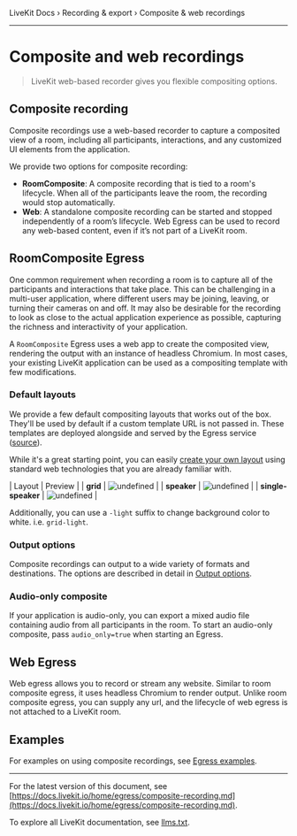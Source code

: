 LiveKit Docs › Recording & export › Composite & web recordings

---

# Composite and web recordings

> LiveKit web-based recorder gives you flexible compositing options.

## Composite recording

Composite recordings use a web-based recorder to capture a composited view of a room, including all participants, interactions, and any customized UI elements from the application.

We provide two options for composite recording:

- **RoomComposite**: A composite recording that is tied to a room's lifecycle. When all of the participants leave the room, the recording would stop automatically.
- **Web**: A standalone composite recording can be started and stopped independently of a room’s lifecycle. Web Egress can be used to record any web-based content, even if it’s not part of a LiveKit room.

## RoomComposite Egress

One common requirement when recording a room is to capture all of the participants and interactions that take place. This can be challenging in a multi-user application, where different users may be joining, leaving, or turning their cameras on and off. It may also be desirable for the recording to look as close to the actual application experience as possible, capturing the richness and interactivity of your application.

A `RoomComposite` Egress uses a web app to create the composited view, rendering the output with an instance of headless Chromium. In most cases, your existing LiveKit application can be used as a compositing template with few modifications.

### Default layouts

We provide a few default compositing layouts that works out of the box. They'll be used by default if a custom template URL is not passed in. These templates are deployed alongside and served by the Egress service ([source](https://github.com/livekit/egress/tree/main/template-default)).

While it's a great starting point, you can easily [create your own layout](https://docs.livekit.io/home/egress/custom-template.md) using standard web technologies that you are already familiar with.

| Layout | Preview |
| **grid** | ![undefined]() |
| **speaker** | ![undefined]() |
| **single-speaker** | ![undefined]() |

Additionally, you can use a `-light` suffix to change background color to white. i.e. `grid-light`.

### Output options

Composite recordings can output to a wide variety of formats and destinations. The options are described in detail in [Output options](https://docs.livekit.io/home/egress/outputs.md).

### Audio-only composite

If your application is audio-only, you can export a mixed audio file containing audio from all participants in the room. To start an audio-only composite, pass `audio_only=true` when starting an Egress.

## Web Egress

Web egress allows you to record or stream any website. Similar to room composite egress, it uses headless Chromium to render output. Unlike room composite egress, you can supply any url, and the lifecycle of web egress is not attached to a LiveKit room.

## Examples

For examples on using composite recordings, see [Egress examples](https://docs.livekit.io/home/egress/examples.md).

---


For the latest version of this document, see [https://docs.livekit.io/home/egress/composite-recording.md](https://docs.livekit.io/home/egress/composite-recording.md).

To explore all LiveKit documentation, see [llms.txt](https://docs.livekit.io/llms.txt).